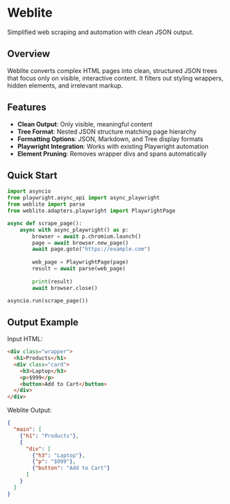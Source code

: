 # Weblite

Simplified web scraping and automation with clean JSON output.

## Overview

Weblite converts complex HTML pages into clean, structured JSON trees that focus only on visible, interactive content. It filters out styling wrappers, hidden elements, and irrelevant markup.

## Features

- **Clean Output**: Only visible, meaningful content
- **Tree Format**: Nested JSON structure matching page hierarchy  
- **Formatting Options**: JSON, Markdown, and Tree display formats
- **Playwright Integration**: Works with existing Playwright automation
- **Element Pruning**: Removes wrapper divs and spans automatically

## Quick Start

```python
import asyncio
from playwright.async_api import async_playwright
from weblite import parse
from weblite.adapters.playwright import PlaywrightPage

async def scrape_page():
    async with async_playwright() as p:
        browser = await p.chromium.launch()
        page = await browser.new_page()
        await page.goto("https://example.com")
        
        web_page = PlaywrightPage(page)
        result = await parse(web_page)
        
        print(result)
        await browser.close()

asyncio.run(scrape_page())
```

## Output Example

Input HTML:
```html
<div class="wrapper">
  <h1>Products</h1>
  <div class="card">
    <h3>Laptop</h3>
    <p>$999</p>
    <button>Add to Cart</button>
  </div>
</div>
```

Weblite Output:
```json
{
  "main": [
    {"h1": "Products"},
    {
      "div": [
        {"h3": "Laptop"},
        {"p": "$999"},
        {"button": "Add to Cart"}
      ]
    }
  ]
}
```
